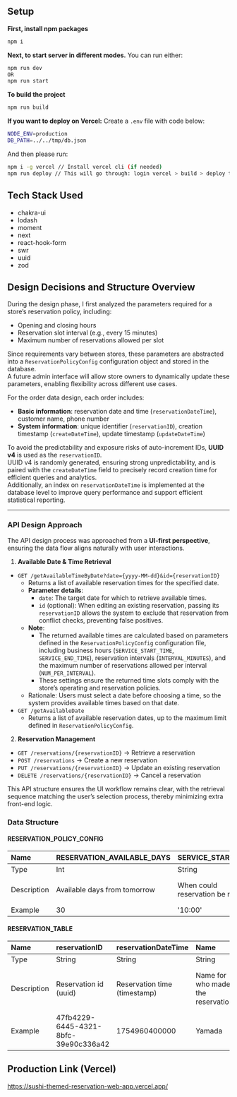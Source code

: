## Setup

**First, install npm packages**
```bash
npm i
```

**Next, to start server in different modes.**
You can run either:
```bash
npm run dev
OR
npm run start
```

**To build the project**
```bash
npm run build
```

**If you want to deploy on Vercel:**
Create a `.env` file with code below:
```bash
NODE_ENV=production
DB_PATH=../../tmp/db.json
```
And then please run:
```bash
npm i -g vercel // Install vercel cli (if needed)
npm run deploy // This will go through: login vercel > build > deploy to vercel
```

## Tech Stack Used

- chakra-ui
- lodash
- moment
- next
- react-hook-form
- swr
- uuid
- zod

## Design Decisions and Structure Overview

During the design phase, I first analyzed the parameters required for a store’s reservation policy, including:
- Opening and closing hours  
- Reservation slot interval (e.g., every 15 minutes)  
- Maximum number of reservations allowed per slot  

Since requirements vary between stores, these parameters are abstracted into a `ReservationPolicyConfig` configuration object and stored in the database.  
A future admin interface will allow store owners to dynamically update these parameters, enabling flexibility across different use cases.

For the order data design, each order includes:
- **Basic information**: reservation date and time (`reservationDateTime`), customer name, phone number  
- **System information**: unique identifier (`reservationID`), creation timestamp (`createDateTime`), update timestamp (`updateDateTime`)  

To avoid the predictability and exposure risks of auto-increment IDs, **UUID v4** is used as the `reservationID`.  
UUID v4 is randomly generated, ensuring strong unpredictability, and is paired with the `createDateTime` field to precisely record creation time for efficient queries and analytics.  
Additionally, an index on `reservationDateTime` is implemented at the database level to improve query performance and support efficient statistical reporting.

---

### API Design Approach
The API design process was approached from a **UI-first perspective**, ensuring the data flow aligns naturally with user interactions.

1. **Available Date & Time Retrieval**  
  - `GET /getAvailableTimeByDate?date={yyyy-MM-dd}&id={reservationID}`  
    - Returns a list of available reservation times for the specified date.  
    - **Parameter details**:  
      - `date`: The target date for which to retrieve available times.  
      - `id` (optional): When editing an existing reservation, passing its `reservationID` allows the system to exclude that reservation from conflict checks, preventing false positives.
    - **Note**:  
      - The returned available times are calculated based on parameters defined in the `ReservationPolicyConfig` configuration file, including business hours (`SERVICE_START_TIME`, `SERVICE_END_TIME`), reservation intervals (`INTERVAL_MINUTES`), and the maximum number of reservations allowed per interval (`NUM_PER_INTERVAL`).  
      - These settings ensure the returned time slots comply with the store’s operating and reservation policies.  
    - Rationale: Users must select a date before choosing a time, so the system provides available times based on that date.  
   - `GET /getAvailableDate`  
     - Returns a list of available reservation dates, up to the maximum limit defined in `ReservationPolicyConfig`.

2. **Reservation Management**  
  - `GET /reservations/{reservationID}` → Retrieve a reservation  
  - `POST /reservations` → Create a new reservation  
  - `PUT /reservations/{reservationID}` → Update an existing reservation  
  - `DELETE /reservations/{reservationID}` → Cancel a reservation  

This API structure ensures the UI workflow remains clear, with the retrieval sequence matching the user’s selection process, thereby minimizing extra front-end logic.

### Data Structure
#### RESERVATION_POLICY_CONFIG
|Name|RESERVATION_AVAILABLE_DAYS|SERVICE_START_TIME|SERVICE_END_TIME|INTERVAL_MINUTES|NUM_PER_INTERVAL|
|:---|:---|:---|:---|:---|:---|
|Type|Int|String|String|Int|Int|
|Description|Available days from tomorrow|When could reservation be made|When the last reservation could be made|How long between two reservations in minute|How many reservations could be made per interval|
|Example|30|'10:00'|'21:00'|15|5|

#### RESERVATION_TABLE
|Name|reservationID|reservationDateTime|Name|Phone|Guests|Number|createDateTime|updateDateTime|
|:---|:---|:---|:---|:---|:---|:---|:---|:---|
|Type|String|String|String|String|Int|Int|Int|Int|
|Description|Reservation id (uuid)|Reservation time (timestamp)|Name for who made the reservation|Phone for who made the reservation|Number of guests|Reservation number on the reservation interval|Reservation created time|Reservation updated time|
|Example|47fb4229-6445-4321-8bfc-39e90c336a42|1754960400000|Yamada|07012341234|3|1|1754960400000|1754960400000|

## Production Link (Vercel)
https://sushi-themed-reservation-web-app.vercel.app/
